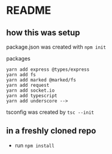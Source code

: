 # README

## how this was setup

package.json was created with `npm init`

packages

```
yarn add express @types/express
yarn add fs
yarn add marked @marked/fs
yarn add request
yarn add socket.io
yarn add typescript
yarn add underscore -->
```

tsconfig was created by `tsc --init`


## in a freshly cloned repo

- run `npm install`

